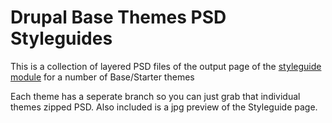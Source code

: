 Drupal Base Themes PSD Styleguides
==================================

This is a collection of layered PSD files of the output page of the [styleguide module](http://drupal.org/project/styleguide) for a number of Base/Starter themes

Each theme has a seperate branch so you can just grab that individual themes zipped PSD. Also included is a jpg preview of the Styleguide page.